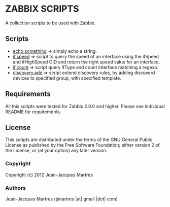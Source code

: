 ZABBIX SCRIPTS
==============

A collection scripts to be used with Zabbix.

Scripts
-------

  * [echo.something](https://github.com/jjmartres/Zabbix/tree/master/zbx-scripts/echo.something) => simply echo a string.
  * [if.speed](https://github.com/jjmartres/Zabbix/tree/master/zbx-scripts/if.speed) => script to query the speed of an interface using the ifSpeed and ifHighSpeed OID and return the right speed value for an interface.
  * [if.count](https://github.com/jjmartres/Zabbix/tree/master/zbx-scripts/if.count) => script query ifType and count interface matching a regexp.
  * [discovery.add](https://github.com/jjmartres/Zabbix/tree/master/zbx-scripts/discovery.add) => script extend discovery rules, by adding discoverd devices to specified group, with specified template.

Requirements
------------

All this scripts were tested for Zabbix 2.0.0 and higher. Please see individual README for requirements.

License
-------

This scripts are distributed under the terms of the GNU General Public License as published by the Free Software Foundation; either version 2 of the License, or (at your option) any later version.

### Copyright

  Copyright (c) 2012 Jean-Jacques Martrès

### Authors
  
  Jean-Jacques Martrès
  (jjmartres |at| gmail |dot| com)
